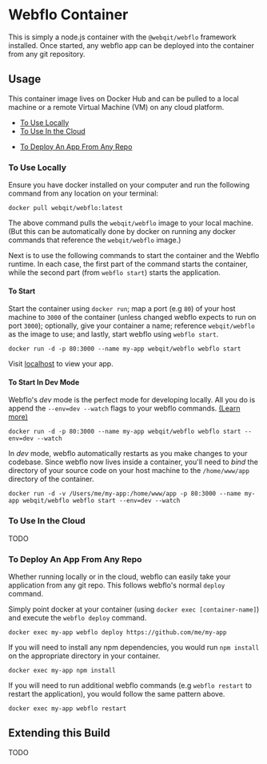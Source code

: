 # Webflo Container

This is simply a node.js container with the `@webqit/webflo` framework installed. Once started, any webflo app can be deployed into the container from any git repository.

## Usage

This container image lives on Docker Hub and can be pulled to a local machine or a remote Virtual Machine (VM) on any cloud platform.

+ [To Use Locally](#to-use-locally)
+ [To Use In the Cloud](#to-use-in-the-cloud)
* [To Deploy An App From Any Repo](#to-deploy-an-app-from-any-repo)

### To Use Locally

Ensure you have docker installed on your computer and run the following command from any location on your terminal:

```shell
docker pull webqit/webflo:latest
```

The above command pulls the `webqit/webflo` image to your local machine. (But this can be automatically done by docker on running any docker commands that reference the `webqit/webflo` image.)

Next is to use the following commands to start the container and the Webflo runtime. In each case, the first part of the command starts the container, while the second part (from `webflo start`) starts the application.

#### To Start

Start the container using `docker run`; map a port (e.g `80`) of your host machine to `3000` of the container (unless changed webflo expects to run on port `3000`); optionally, give your container a name; reference `webqit/webflo` as the image to use; and lastly, start webflo using `webflo start`.

```shell
docker run -d -p 80:3000 --name my-app webqit/webflo webflo start
```

Visit [localhost](http://localhost) to view your app. 

#### To Start In Dev Mode

Webflo's *dev* mode is the perfect mode for developing locally. All you do is append the `--env=dev --watch` flags to your webflo commands. [(Learn more)](#)

```shell
docker run -d -p 80:3000 --name my-app webqit/webflo webflo start --env=dev --watch
```

In *dev* mode, webflo automatically restarts as you make changes to your codebase. Since webflo now lives inside a container, you'll need to *bind* the directory of your source code on your host machine to the `/home/www/app` directory of the container.

```shell
docker run -d -v /Users/me/my-app:/home/www/app -p 80:3000 --name my-app webqit/webflo webflo start --env=dev --watch
```

### To Use In the Cloud

TODO

### To Deploy An App From Any Repo

Whether running locally or in the cloud, webflo can easily take your application from any git repo. This follows webflo's normal `deploy` command.

Simply point docker at your container (using `docker exec [container-name]`) and execute the `webflo deploy` command.

```shell
docker exec my-app webflo deploy https://github.com/me/my-app
```

If you will need to install any npm dependencies, you would run `npm install` on the appropriate directory in your container.

```shell
docker exec my-app npm install
```

If you will need to run additional webflo commands (e.g `webflo restart` to restart the application), you would follow the same pattern above.

```shell
docker exec my-app webflo restart
```

## Extending this Build

TODO
